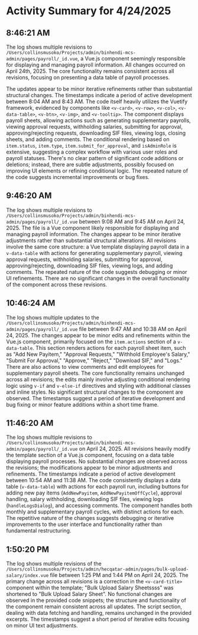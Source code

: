 # Activity Summary for 4/24/2025

## 8:46:21 AM
The log shows multiple revisions to `/Users/collinsmusoko/Projects/admin/binhendi-mcs-admin/pages/payroll/_id.vue`, a Vue.js component seemingly responsible for displaying and managing payroll information.  All changes occurred on April 24th, 2025.  The core functionality remains consistent across all revisions, focusing on presenting a data table of payroll processes.

The updates appear to be minor iterative refinements rather than substantial structural changes.  The timestamps indicate a period of active development between 8:04 AM and 8:43 AM.  The code itself heavily utilizes the Vuetify framework, evidenced by components like `<v-card>`, `<v-row>`, `<v-col>`, `<v-data-table>`, `<v-btn>`, `<v-img>`, and `<v-tooltip>`.  The component displays payroll sheets, allowing actions such as generating supplementary payrolls,  viewing approval requests, withholding salaries, submitting for approval, approving/rejecting requests, downloading SIF files, viewing logs, closing sheets, and adding comments.  The conditional rendering based on `item.status`, `item.type`, `item.submit_for_approval`, and `isAdminRole` is extensive, suggesting a complex workflow with various user roles and payroll statuses.  There's no clear pattern of significant code additions or deletions; instead, there are subtle adjustments, possibly focused on improving UI elements or refining conditional logic.  The repeated nature of the code suggests incremental improvements or bug fixes.


## 9:46:20 AM
The log shows multiple revisions to `/Users/collinsmusoko/Projects/admin/binhendi-mcs-admin/pages/payroll/_id.vue` between 9:08 AM and 9:45 AM on April 24, 2025.  The file is a Vue component likely responsible for displaying and managing payroll information.  The changes appear to be minor iterative adjustments rather than substantial structural alterations.  All revisions involve the same core structure: a Vue template displaying payroll data in a `v-data-table`  with actions for generating supplementary payroll, viewing approval requests, withholding salaries, submitting for approval, approving/rejecting, downloading SIF files, viewing logs, and adding comments.  The repeated nature of the code suggests debugging or minor UI refinements.  There are no significant changes in the overall functionality of the component across these revisions.


## 10:46:24 AM
The log shows multiple updates to the `/Users/collinsmusoko/Projects/admin/binhendi-mcs-admin/pages/payroll/_id.vue` file between 9:47 AM and 10:38 AM on April 24, 2025.  The changes appear to be minor edits and refinements within the Vue.js component, primarily focused on the `item.actions` section of a `v-data-table`.  This section renders actions for each payroll sheet item, such as "Add New Payitem," "Approval Requests," "Withhold Employee's Salary," "Submit For Approval," "Approve," "Reject," "Download SIF," and "Logs."  There are also actions to view comments and edit employees for supplementary payroll sheets. The core functionality remains unchanged across all revisions; the edits mainly involve adjusting conditional rendering logic using `v-if` and `v-else-if` directives and styling with additional classes and inline styles.  No significant structural changes to the component are observed. The timestamps suggest a period of iterative development and bug fixing or minor feature additions within a short time frame.


## 11:46:20 AM
The log shows multiple revisions to `/Users/collinsmusoko/Projects/admin/binhendi-mcs-admin/pages/payroll/_id.vue` on April 24, 2025.  All revisions heavily modify the template section of a Vue.js component, focusing on a data table displaying payroll processes.  No substantial changes are observed across the revisions; the modifications appear to be minor adjustments and refinements.  The timestamps indicate a period of active development between 10:54 AM and 11:38 AM. The code consistently displays a data table (`v-data-table`) with actions for each payroll run, including buttons for adding new pay items (`AddNewPayitem`, `AddNewPayitemOffCycle`), approval handling, salary withholding, downloading SIF files, viewing logs (`handleLogsDialog`), and accessing comments.  The component handles both monthly and supplementary payroll cycles, with distinct actions for each.  The repetitive nature of the changes suggests debugging or iterative improvements to the user interface and functionality rather than fundamental restructuring.


## 1:50:20 PM
The log shows multiple revisions of the `/Users/collinsmusoko/Projects/admin/hecqatar-admin/pages/bulk-upload-salary/index.vue` file between 1:25 PM and 1:44 PM on April 24, 2025.  The primary change across all revisions is a correction in the `<v-card-title>` component within the template;  "Bulk Upload Salary Sheetssss" was shortened to "Bulk Upload Salary Sheet".  No functional changes are observed in the provided code snippets; the structure and functionality of the component remain consistent across all updates.  The script section, dealing with data fetching and handling, remains unchanged in the provided excerpts. The timestamps suggest a short period of iterative edits focusing on minor UI text adjustments.
